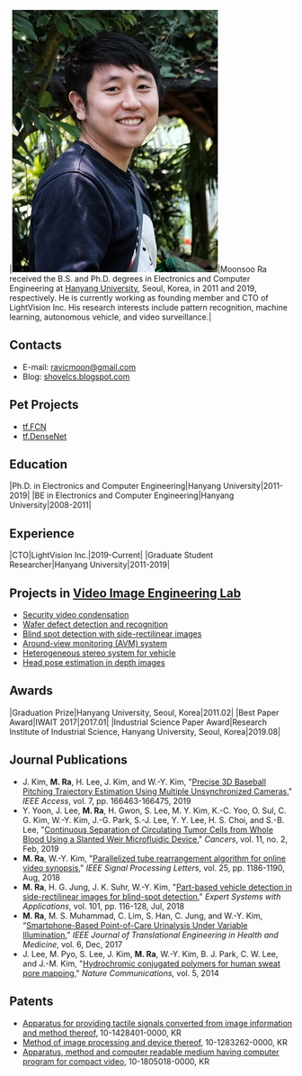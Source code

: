 |![Moonsoo Ra](portrait.png)|Moonsoo Ra received the B.S. and Ph.D. degrees in Electronics and Computer Engineering at [Hanyang University](http://www.hanyang.ac.kr/), Seoul, Korea, in 2011 and 2019, respectively. He is currently working as founding member and CTO of LightVision Inc. His research interests include pattern recognition, machine learning, autonomous vehicle, and video surveillance.|

## Contacts
- E-mail: ravicmoon@gmail.com
- Blog: [shovelcs.blogspot.com](https://shovelcs.blogspot.com)

## Pet Projects
- [tf.FCN](https://github.com/ravicmoon/tf.FCN)
- [tf.DenseNet](https://github.com/ravicmoon/tf.DenseNet)

## Education

|Ph.D. in Electronics and Computer Engineering|Hanyang University|2011-2019|
|BE in Electronics and Computer Engineering|Hanyang University|2008-2011|

## Experience

|CTO|LightVision Inc.|2019-Current|
|Graduate Student Researcher|Hanyang University|2011-2019|

## Projects in [Video Image Engineering Lab](http://vision.hanyang.ac.kr/)
- [Security video condensation](compaq_video.md)
- [Wafer defect detection and recognition](defect.md)
- [Blind spot detection with side-rectilinear images](bsd.md)
- [Around-view monitoring (AVM) system](avm.md)
- [Heterogeneous stereo system for vehicle](hetero_stereo.md)
- [Head pose estimation in depth images](hpe.md)

## Awards

|Graduation Prize|Hanyang University, Seoul, Korea|2011.02|
|Best Paper Award|IWAIT 2017|2017.01|
|Industrial Science Paper Award|Research Institute of Industrial Science, Hanyang University, Seoul, Korea|2019.08|

## Journal Publications
- J. Kim, **M. Ra**, H. Lee, J. Kim, and W.-Y. Kim, "[Precise 3D Baseball Pitching Trajectory Estimation Using Multiple Unsynchronized Cameras](https://ieeexplore.ieee.org/document/8897547)," *IEEE Access*, vol. 7, pp. 166463-166475, 2019
- Y. Yoon, J. Lee, **M. Ra**, H. Gwon, S. Lee, M. Y. Kim, K.-C. Yoo, O. Sul, C. G. Kim, W.-Y. Kim, J.-G. Park, S.-J. Lee, Y. Y. Lee, H. S. Choi, and S.-B. Lee, "[Continuous Separation of Circulating Tumor Cells from Whole Blood Using a Slanted Weir Microfluidic Device](https://doi.org/10.3390/cancers11020200)," *Cancers*, vol. 11, no. 2, Feb, 2019
- **M. Ra**, W.-Y. Kim, "[Parallelized tube rearrangement algorithm for online video synopsis](https://doi.org/10.1109/LSP.2018.2848842)," *IEEE Signal Processing Letters*, vol. 25, pp. 1186-1190, Aug, 2018
- **M. Ra**, H. G. Jung, J. K. Suhr, W.-Y. Kim, "[Part-based vehicle detection in side-rectilinear images for blind-spot detection](https://doi.org/10.1016/j.eswa.2018.02.005)," *Expert Systems with Applications*, vol. 101, pp. 116-128, Jul, 2018
- **M. Ra**, M. S. Muhammad, C. Lim, S. Han, C. Jung, and W.-Y. Kim, “[Smartphone-Based Point-of-Care Urinalysis Under Variable Illumination](https://doi.org/10.1109/JTEHM.2017.2765631),” *IEEE Journal of Translational Engineering in Health and Medicine*, vol. 6, Dec, 2017
- J. Lee, M. Pyo, S. Lee, J. Kim, **M. Ra**, W.-Y. Kim, B. J. Park, C. W. Lee, and J.-M. Kim, "[Hydrochromic conjugated polymers for human sweat pore mapping](https://doi.org/10.1038/ncomms4736)," *Nature Communications*, vol. 5, 2014

## Patents
- [Apparatus for providing tactile signals converted from image information and method thereof](https://doi.org/10.8080/1020130082120), 10-1428401-0000, KR
- [Method of image processing and device thereof](https://doi.org/10.8080/1020110108378), 10-1283262-0000, KR
- [Apparatus, method and computer readable medium having computer program for compact video](https://doi.org/10.8080/1020160087017), 10-1805018-0000, KR
